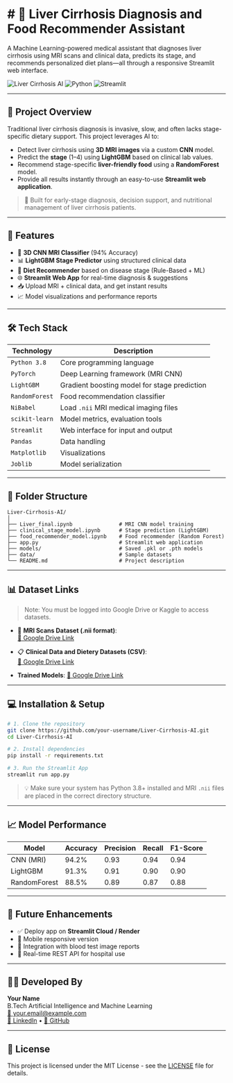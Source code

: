 # # 🧠 Liver Cirrhosis Diagnosis and Food Recommender Assistant

A Machine Learning-powered medical assistant that diagnoses liver cirrhosis using MRI scans and clinical data, predicts its stage, and recommends personalized diet plans—all through a responsive Streamlit web interface.

![Liver Cirrhosis AI](https://img.shields.io/badge/Project-AIML-blue) ![Python](https://img.shields.io/badge/Python-3.8-green) ![Streamlit](https://img.shields.io/badge/Streamlit-Cloud%20UI-orange)

---

## 📌 Project Overview

Traditional liver cirrhosis diagnosis is invasive, slow, and often lacks stage-specific dietary support. This project leverages AI to:

- Detect liver cirrhosis using **3D MRI images** via a custom **CNN** model.
- Predict the **stage** (1–4) using **LightGBM** based on clinical lab values.
- Recommend stage-specific **liver-friendly food** using a **RandomForest** model.
- Provide all results instantly through an easy-to-use **Streamlit web application**.

> 🔬 Built for early-stage diagnosis, decision support, and nutritional management of liver cirrhosis patients.

---

## 🚀 Features

- 🧠 **3D CNN MRI Classifier** (94% Accuracy)
- 📊 **LightGBM Stage Predictor** using structured clinical data
- 🍎 **Diet Recommender** based on disease stage (Rule-Based + ML)
- 🌐 **Streamlit Web App** for real-time diagnosis & suggestions
- 📥 Upload MRI + clinical data, and get instant results
- 📈 Model visualizations and performance reports

---

## 🛠️ Tech Stack

| Technology     | Description                                      |
|----------------|--------------------------------------------------|
| `Python 3.8`   | Core programming language                        |
| `PyTorch`      | Deep Learning framework (MRI CNN)               |
| `LightGBM`     | Gradient boosting model for stage prediction     |
| `RandomForest` | Food recommendation classifier                   |
| `NiBabel`      | Load `.nii` MRI medical imaging files            |
| `scikit-learn` | Model metrics, evaluation tools                  |
| `Streamlit`    | Web interface for input and output               |
| `Pandas`       | Data handling                                    |
| `Matplotlib`   | Visualizations                                   |
| `Joblib`       | Model serialization                              |

---

## 📂 Folder Structure

```
Liver-Cirrhosis-AI/
│
├── Liver_final.ipynb               # MRI CNN model training
├── clinical_stage_model.ipynb      # Stage prediction (LightGBM)
├── food_recommender_model.ipynb    # Food recommender (Random Forest)
├── app.py                          # Streamlit web application
├── models/                         # Saved .pkl or .pth models
├── data/                           # Sample datasets
└── README.md                       # Project description
```

---

## 📊 Dataset Links

> Note: You must be logged into Google Drive or Kaggle to access datasets.


- 🧪 **MRI Scans Dataset (.nii format)**:  
  [📁 Google Drive Link]((https://drive.google.com/drive/folders/12059rgR_v7K9n_xK1QKqYyLhJkITy1FU?usp=drive_link))

- 📋 **Clinical Data and Dietery Datasets (CSV)**:  
  [📁 Google Drive Link]((https://drive.google.com/drive/folders/18YxKo7OCuYefpZPa7R3o4i9QhYZxXX-o?usp=drive_link))

- **Trained Models**:
  [📁 Google Drive Link]((https://drive.google.com/drive/folders/18YxKo7OCuYefpZPa7R3o4i9QhYZxXX-o?usp=drive_link))

  
---

## 💻 Installation & Setup

```bash
# 1. Clone the repository
git clone https://github.com/your-username/Liver-Cirrhosis-AI.git
cd Liver-Cirrhosis-AI

# 2. Install dependencies
pip install -r requirements.txt

# 3. Run the Streamlit App
streamlit run app.py
```

> 💡 Make sure your system has Python 3.8+ installed and MRI `.nii` files are placed in the correct directory structure.

---



## 📈 Model Performance

| Model          | Accuracy | Precision | Recall | F1-Score |
|----------------|----------|-----------|--------|----------|
| CNN (MRI)      | 94.2%    | 0.93      | 0.94   | 0.94     |
| LightGBM       | 91.3%    | 0.91      | 0.90   | 0.90     |
| RandomForest   | 88.5%    | 0.89      | 0.87   | 0.88     |

---

## 📌 Future Enhancements

- ✅ Deploy app on **Streamlit Cloud / Render**
- 📱 Mobile responsive version
- 🧬 Integration with blood test image reports
- 📡 Real-time REST API for hospital use

---

## 👨‍💻 Developed By

**Your Name**  
B.Tech Artificial Intelligence and Machine Learning  
[📧 your.email@example.com](mailto:lallithkavi@gmail.com)  
[🔗 LinkedIn](https://linkedin.com/in/lallith-ar-cr7) • [🐙 GitHub](https://github.com/DangerCR7)

---

## 📄 License

This project is licensed under the MIT License - see the [LICENSE](LICENSE) file for details.
